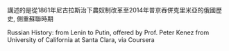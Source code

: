 講述的是從1861年尼古拉斯治下農奴制改革至2014年普京吞併克里米亞的俄國歷史, 側重蘇聯時期

Russian History: from Lenin to Putin, offered by Prof. Peter Kenez from University of California at Santa Clara, via Coursera
  

